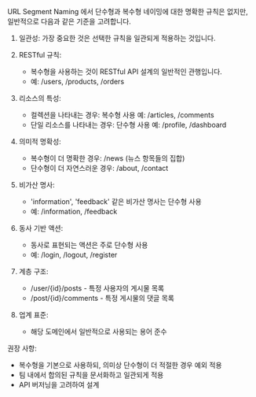 URL Segment Naming 에서 단수형과 복수형 네이밍에 대한 명확한 규칙은 없지만, 일반적으로 다음과 같은 기준을 고려합니다.

1. 일관성:
   가장 중요한 것은 선택한 규칙을 일관되게 적용하는 것입니다.

2. RESTful 규칙:

   - 복수형을 사용하는 것이 RESTful API 설계의 일반적인 관행입니다.
   - 예: /users, /products, /orders

3. 리소스의 특성:

   - 컬렉션을 나타내는 경우: 복수형 사용
     예: /articles, /comments
   - 단일 리소스를 나타내는 경우: 단수형 사용
     예: /profile, /dashboard

4. 의미적 명확성:

   - 복수형이 더 명확한 경우: /news (뉴스 항목들의 집합)
   - 단수형이 더 자연스러운 경우: /about, /contact

5. 비가산 명사:

   - 'information', 'feedback' 같은 비가산 명사는 단수형 사용
   - 예: /information, /feedback

6. 동사 기반 액션:

   - 동사로 표현되는 액션은 주로 단수형 사용
   - 예: /login, /logout, /register

7. 계층 구조:

   - /user/{id}/posts - 특정 사용자의 게시물 목록
   - /post/{id}/comments - 특정 게시물의 댓글 목록

8. 업계 표준:
   - 해당 도메인에서 일반적으로 사용되는 용어 준수

권장 사항:

- 복수형을 기본으로 사용하되, 의미상 단수형이 더 적절한 경우 예외 적용
- 팀 내에서 합의된 규칙을 문서화하고 일관되게 적용
- API 버저닝을 고려하여 설계
